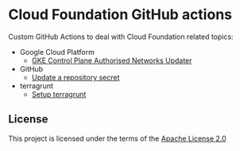 # Cloud Foundation GitHub actions

Custom GitHub Actions to deal with Cloud Foundation related topics:

- Google Cloud Platform
  - [GKE Control Plane Authorised Networks Updater](gcp-gke-control-plane-auth-networks-updater)
- GitHub
  - [Update a repository secret](gh-update-secret)
- terragrunt
  - [Setup terragrunt](terragrunt-setup)

## License

This project is licensed under the terms of the [Apache License 2.0](LICENSE)
